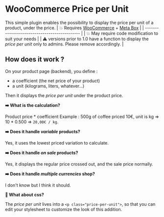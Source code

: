 # WooCommerce Price per Unit

This simple plugin enables the possibility to display the price per unit of a product, under the price.
| :boom: Requires [WooCommerce](https://wordpress.org/plugins/search/woocommerce/) + [Meta Box](https://wordpress.org/plugins/meta-box/) |
| --------------------------------------------- |
| :boom: May require code modification to suit your needs |
| :warning: versions prior to 1.0 have a function to display the *price per unit* only to admins. Please remove accordingly. |

## How does it work ?

On your product page (backend), you define :
* a coefficient (the net price of your product)
* a unit (kilograms, liters, whatever...)

Then it displays the *price per unit* under the product price.

**:arrow_right: What is the calculation?**

Product price * coefficient
Example : 500g of coffee priced 10€, unit is kg => 10 * 0.500 => `20,00€ / kg`.

**:arrow_right: Does it handle *variable* products?**

Yes, it uses the lowest priced variation to calculate.

**:arrow_right: Does it handle *on sale* products?**

Yes, it displays the regular price crossed out, and the sale price normally.

**:arrow_right: Does it handle *multiple currencies* shop?**

I don't know but I think it should.

**:nail_care: What about css?**

The *price per unit* lives into a `<p class="price-per-unit">`, so that you can edit your stylesheet to customize the look of this addition.